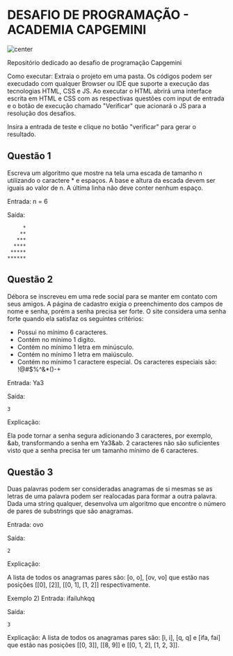 # DESAFIO DE PROGRAMAÇÃO - ACADEMIA CAPGEMINI

![center](https://capgemini.proway.com.br/assets/img/logo-capgemini.png)

Repositório dedicado ao desafio de programação Capgemini

Como executar: Extraia o projeto em uma pasta. Os códigos podem ser execudado com qualquer Browser ou IDE que suporte a execução das tecnologias HTML, CSS e JS. Ao executar o HTML abrirá uma interface escrita em HTML e CSS com as respectivas questões com input de entrada e o botão de execução chamado "Verificar" que acionará o JS para a resolução dos desafios.

Insira a entrada de teste e clique no botão "verificar" para gerar o resultado.

## Questão 1
Escreva um algoritmo que mostre na tela uma escada de tamanho n utilizando o caractere * e espaços. A base e altura da escada devem ser iguais ao valor de n. A última linha não deve conter nenhum espaço.

Entrada: n = 6 

Saída: 

```         
     *
    **
   ***
  ****
 *****
******
```


## Questão 2
Débora se inscreveu em uma rede social para se manter em contato com seus amigos. A página de cadastro exigia o preenchimento dos campos de nome e senha, porém a senha precisa ser forte. O site considera uma senha forte quando ela satisfaz os seguintes critérios:
- Possui no mínimo 6 caracteres.
- Contém no mínimo 1 digito.
- Contém no mínimo 1 letra em minúsculo.
- Contém no mínimo 1 letra em maiúsculo.
- Contém no mínimo 1 caractere especial. Os caracteres especiais são: !@#$%^&*()-+

Entrada: Ya3

Saída: 
```
3
```

Explicação: 

Ela pode tornar a senha segura adicionando 3 caracteres, por exemplo, &ab, transformando a senha em Ya3&ab. 2 caracteres não são suficientes visto que a senha precisa ter um tamanho mínimo de 6 caracteres.


## Questão 3
Duas palavras podem ser consideradas anagramas de si mesmas se as letras de uma palavra podem ser realocadas para formar a outra palavra. Dada uma string qualquer, desenvolva um algoritmo que encontre o número de pares de substrings que são anagramas.

Entrada: ovo

Saída:
```
2
```

Explicação: 

A lista de todos os anagramas pares são: [o, o], [ov, vo] que estão nas posições [[0], [2]], [[0, 1], [1, 2]] respectivamente.

Exemplo 2)
Entrada:
ifailuhkqq


Saída:
```
3
```


Explicação:
A lista de todos os anagramas pares são: [i, i], [q, q] e [ifa, fai] que estão nas posições [[0, 3]], [[8, 9]] e [[0, 1, 2], [1, 2, 3]].

